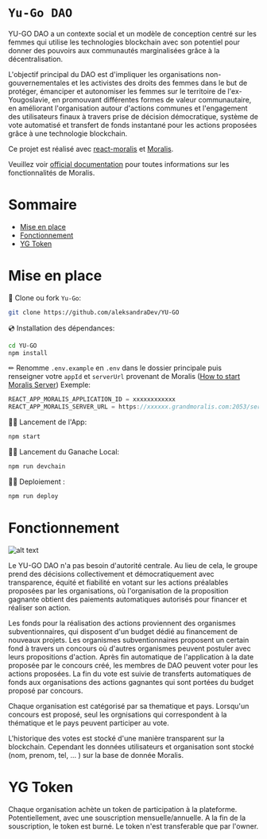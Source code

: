 # `Yu-Go DAO`

YU-GO DAO a un contexte social et un modèle de conception centré sur les femmes qui utilise les technologies blockchain avec son potentiel pour donner des pouvoirs aux communautés marginalisées grâce à la décentralisation.

L'objectif principal du DAO est d'impliquer les organisations non-gouvernementales et les activistes des droits des femmes dans le but de protéger, émanciper et autonomiser les femmes sur le territoire de l'ex-Yougoslavie, en promouvant différentes formes de valeur communautaire, en améliorant l'organisation autour d'actions communes et l'engagement des utilisateurs finaux à travers prise de décision démocratique, système de vote automatisé et transfert de fonds instantané pour les actions proposées grâce à une technologie blockchain.

Ce projet est réalisé avec [react-moralis](https://github.com/MoralisWeb3/react-moralis) et [Moralis](https://moralis.io?utm_source=github&utm_medium=readme&utm_campaign=ethereum-boilerplate).

Veuillez voir [official documentation](https://docs.moralis.io/#user) pour toutes informations sur les fonctionnalités de Moralis.

# Sommaire

- [ Mise en place](#-quick-start)
- [ Fonctionnement](#-fonctionnement)
- [ YG Token](#-yg-token)

# Mise en place

📄 Clone ou fork `Yu-Go`:

```sh
git clone https://github.com/aleksandraDev/YU-GO
```

💿 Installation des dépendances:

```sh
cd YU-GO
npm install
```

✏ Renomme `.env.example` en `.env` dans le dossier principale puis renseigner votre `appId` et `serverUrl` provenant de Moralis ([How to start Moralis Server](https://docs.moralis.io/moralis-server/getting-started/create-a-moralis-server))
Exemple:

```jsx
REACT_APP_MORALIS_APPLICATION_ID = xxxxxxxxxxxx
REACT_APP_MORALIS_SERVER_URL = https://xxxxxx.grandmoralis.com:2053/server
```

🚴‍♂️ Lancement de l'App:

```sh
npm start
```

🚴‍♂️ Lancement du Ganache Local:

```sh
npm run devchain
```

🚴‍♂️ Deploiement :

```sh
npm run deploy
```

# Fonctionnement

![alt text](https://i.ibb.co/GCBR8jz/how-it-works.png)

Le YU-GO DAO n'a pas besoin d'autorité centrale. Au lieu de cela, le groupe prend des décisions collectivement et démocratiquement avec transparence, équité et fiabilité en votant sur les actions préalables proposées par les organisations, où l'organisation de la proposition gagnante obtient des paiements automatiques autorisés pour financer et réaliser son action.

Les fonds pour la réalisation des actions proviennent des organismes subventionnaires, qui disposent d'un budget dédié au financement de nouveaux projets. Les organismes subventionnaires proposent un certain fond à travers un concours où d'autres organismes peuvent postuler avec leurs propositions d'action. Après fin automatique de l'application à la date proposée par le concours créé, les membres de DAO peuvent voter pour les actions proposées. La fin du vote est suivie de transferts automatiques de fonds aux organisations des actions gagnantes qui sont portées du budget proposé par concours.

Chaque organisation est catégorisé par sa thematique et pays. Lorsqu'un concours est proposé, seul les orgnisations qui correspondent à la thématique et le pays peuvent participer au vote.

L'historique des votes est stocké d'une manière transparent sur la blockchain. Cependant les données utilisateurs et organisation sont stocké (nom, prenom, tel, ... ) sur la base de donnée Moralis.

# YG Token

Chaque organisation achète un token de participation à la plateforme. Potentiellement, avec une souscription mensuelle/annuelle. A la fin de la souscription, le token est burné. Le token n'est transferable que par l'owner.
